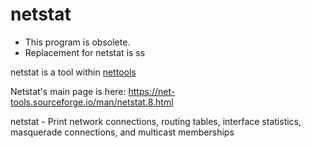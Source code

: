 # netstat

* This program is obsolete. 
* Replacement for netstat is ss

netstat is a tool within [nettools](/commandline-examples/nettools.md)

Netstat's main page is here: https://net-tools.sourceforge.io/man/netstat.8.html

netstat - Print network connections, routing tables, interface statistics, masquerade connections, and multicast memberships


